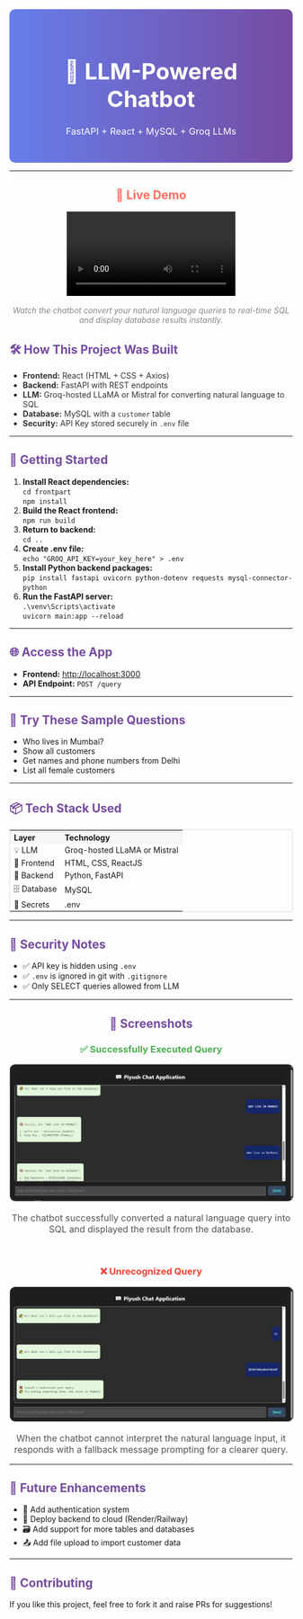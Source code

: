 <div align="center"
  style="background: linear-gradient(to right, #667eea, #764ba2); padding: 30px; border-radius: 10px; color: white;">
  <h1 style="font-size: 2.5rem; margin-bottom: 10px;">🤖 LLM-Powered Chatbot</h1>
  <h3 style="font-weight: normal;">FastAPI + React + MySQL + Groq LLMs</h3>
</div>
<hr>
<div align="center" style="margin-bottom: 20px;">
  <h2 style="color:#ff6f61;">🎥 Live Demo</h2>
<!--   https://github.com/user-attachments/assets/509f6a45-1e3c-44e2-80b7-ce2170815bf1 -->
  <video src="https://github.com/user-attachments/assets/509f6a45-1e3c-44e2-80b7-ce2170815bf1">  </video>
  <p style="font-style: italic; color: #888;">Watch the chatbot convert your natural language queries to real-time SQL
    and display database results instantly.</p>
</div>

<h2 style="color:#764ba2;">🛠️ How This Project Was Built</h2>

<ul>
  <li><span style="color:#333;"><strong>Frontend:</strong> React (HTML + CSS + Axios)</span></li>
  <li><span style="color:#333;"><strong>Backend:</strong> FastAPI with REST endpoints</span></li>
  <li><span style="color:#333;"><strong>LLM:</strong> Groq-hosted LLaMA or Mistral for converting natural language to
      SQL</span></li>
  <li><span style="color:#333;"><strong>Database:</strong> MySQL with a <code>customer</code> table</span></li>
  <li><span style="color:#333;"><strong>Security:</strong> API Key stored securely in <code>.env</code> file</span></li>
</ul>

<hr>

<h2 style="color:#764ba2;">🚀 Getting Started</h2>

<ol>
  <li><b>Install React dependencies:</b><br><code>cd frontpart</code><br><code>npm install</code></li>
  <li><b>Build the React frontend:</b><br><code>npm run build</code></li>
  <li><b>Return to backend:</b><br><code>cd ..</code></li>
  <li><b>Create .env file:</b><br><code>echo "GROQ_API_KEY=your_key_here" > .env</code></li>
  <li><b>Install Python backend
      packages:</b><br><code>pip install fastapi uvicorn python-dotenv requests mysql-connector-python</code></li>
  <li><b>Run the FastAPI server:</b><br><code>.\venv\Scripts\activate</code><br><code>uvicorn main:app --reload</code>
  </li>
</ol>

<hr>

<h2 style="color:#764ba2;">🌐 Access the App</h2>

<ul>
  <li><b>Frontend:</b> <a href="http://localhost:3000" target="_blank">http://localhost:3000</a></li>
  <li><b>API Endpoint:</b> <code>POST /query</code></li>
</ul>

<hr>

<h2 style="color:#764ba2;">🧪 Try These Sample Questions</h2>

<ul>
  <li>Who lives in Mumbai?</li>
  <li>Show all customers</li>
  <li>Get names and phone numbers from Delhi</li>
  <li>List all female customers</li>
</ul>

<hr>

<h2 style="color:#764ba2;">📦 Tech Stack Used</h2>

<table style="width:100%; border:1px solid #ddd;">
  <tr style="background:#f6f6f6;">
    <th align="left">Layer</th>
    <th align="left">Technology</th>
  </tr>
  <tr>
    <td>💡 LLM</td>
    <td>Groq-hosted LLaMA or Mistral</td>
  </tr>
  <tr>
    <td>🎨 Frontend</td>
    <td>HTML, CSS, ReactJS</td>
  </tr>
  <tr>
    <td>🧠 Backend</td>
    <td>Python, FastAPI</td>
  </tr>
  <tr>
    <td>🗄️ Database</td>
    <td>MySQL</td>
  </tr>
  <tr>
    <td>🔐 Secrets</td>
    <td>.env</td>
  </tr>
</table>

<hr>

<h2 style="color:#764ba2;">🔐 Security Notes</h2>

<ul>
  <li>✅ API key is hidden using <code>.env</code></li>
  <li>✅ <code>.env</code> is ignored in git with <code>.gitignore</code></li>
  <li>✅ Only SELECT queries allowed from LLM</li>
</ul>

<hr>

<h2 style="color:#764ba2; text-align:center;">📸 Screenshots</h2>

<div style="text-align:center;">
  <h3 style="color:#4caf50;">✅ Successfully Executed Query</h3>
  <img src="assets/1.png" alt="Chat UI" width="600" style="border:1px solid #ccc; border-radius:10px;" />
  <p style="color:#555; font-size:16px;">The chatbot successfully converted a natural language query into SQL and
    displayed the result from the database.</p>
</div>

<br />

<div style="text-align:center;">
  <h3 style="color:#f44336;">❌ Unrecognized Query</h3>
  <img src="assets/2.png" alt="SQL Table" width="600" style="border:1px solid #ccc; border-radius:10px;" />
  <p style="color:#555; font-size:16px;">When the chatbot cannot interpret the natural language input, it responds with
    a fallback message prompting for a clearer query.</p>
</div>


<hr>

<h2 style="color:#764ba2;">📌 Future Enhancements</h2>

<ul>
  <li>🔐 Add authentication system</li>
  <li>📡 Deploy backend to cloud (Render/Railway)</li>
  <li>🗃️ Add support for more tables and databases</li>
  <li>📤 Add file upload to import customer data</li>
</ul>

<hr>

<h2 style="color:#764ba2;">🤝 Contributing</h2>
<p>If you like this project, feel free to fork it and raise PRs for suggestions!</p>

